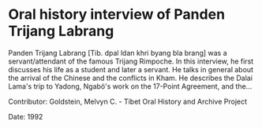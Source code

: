 # Oral history interview of Panden Trijang Labrang  
Panden Trijang Labrang [Tib. dpal ldan khri byang bla brang] was a servant/attendant of the famous Trijang Rimpoche. In this interview, he first discusses his life as a student and later a servant. He talks in general about the arrival of the Chinese and the conflicts in Kham. He describes the Dalai Lama's trip to Yadong, Ngabö's work on the 17-Point Agreement, and the... 

Contributor: Goldstein, Melvyn C. - Tibet Oral History and Archive Project  

Date:
1992  


